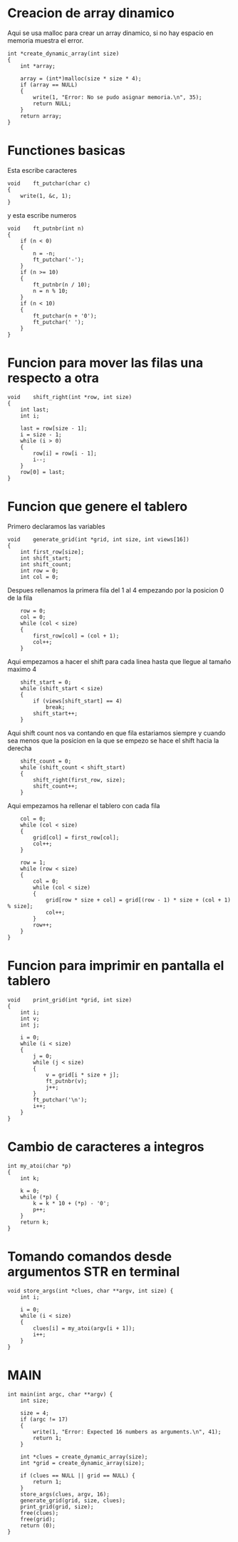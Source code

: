 
# Creacion de array dinamico

Aqui se usa malloc para crear un array dinamico, si no hay espacio en memoria muestra el error.

```
int	*create_dynamic_array(int size)
{
	int	*array;

	array = (int*)malloc(size * size * 4);
	if (array == NULL)
	{
		write(1, "Error: No se pudo asignar memoria.\n", 35);
		return NULL;
	}
	return array;
}
```
# Functiones basicas

Esta escribe caracteres

```
void	ft_putchar(char c)
{
	write(1, &c, 1);
}
```

y esta escribe numeros

```
void	ft_putnbr(int n)
{
	if (n < 0)
	{
		n = -n;
		ft_putchar('-');
	}
	if (n >= 10)
	{
		ft_putnbr(n / 10);
		n = n % 10;
	}
	if (n < 10)
	{
		ft_putchar(n + '0');
		ft_putchar(' ');
	}
}
```
# Funcion para mover las filas una respecto a otra

```
void	shift_right(int *row, int size)
{
	int last;
	int i;

	last = row[size - 1];
	i = size - 1;
	while (i > 0)
	{
		row[i] = row[i - 1];
		i--;
	}
	row[0] = last;
}
```
# Funcion que genere el tablero

Primero declaramos las variables

```
void	generate_grid(int *grid, int size, int views[16])
{
	int	first_row[size];
	int	shift_start;
	int	shift_count;
	int	row = 0; 
	int col = 0;

```
Despues rellenamos la primera fila del 1 al 4 empezando por la posicion 0 de la fila

```
	row = 0;
	col = 0;
	while (col < size)
	{
		first_row[col] = (col + 1);
		col++;
	}
```

Aqui empezamos a hacer el shift para cada linea hasta que llegue al tamaño maximo 4

```
	shift_start = 0;
	while (shift_start < size)
	{
		if (views[shift_start] == 4)
			break;
		shift_start++;
	}
```

Aqui shift count nos va contando en que fila estariamos
siempre y cuando sea menos que la posicion en la que se empezo
se hace el shift hacia la derecha

```
	shift_count = 0;
	while (shift_count < shift_start)
	{
		shift_right(first_row, size);
		shift_count++;
	}
```

Aqui empezamos ha rellenar el tablero con cada fila

```
	col = 0;
	while (col < size)
	{
		grid[col] = first_row[col];
		col++;
	}
```

```
	row = 1;
	while (row < size)
	{
		col = 0;
		while (col < size)
		{
			grid[row * size + col] = grid[(row - 1) * size + (col + 1) % size];
			col++;
		}
		row++;
	}
}
```

# Funcion para imprimir en pantalla el tablero

```
void	print_grid(int *grid, int size) 
{
	int	i;
	int	v;
	int	j;

	i = 0;
	while (i < size)
	{
		j = 0;
		while (j < size)
		{
			v = grid[i * size + j];
			ft_putnbr(v);
			j++;
		}
		ft_putchar('\n');
		i++;
	}
}
```

# Cambio de caracteres a integros 

```
int my_atoi(char *p)
{
	int k;

	k = 0;
	while (*p) {
		k = k * 10 + (*p) - '0';
		p++;
	}
	return k;
}
```

# Tomando comandos desde argumentos STR en terminal

```
void store_args(int *clues, char **argv, int size) {
	int i;

	i = 0;
	while (i < size) 
    {
		clues[i] = my_atoi(argv[i + 1]);
		i++;
	}
}
```

# MAIN 

```
int main(int argc, char **argv) {
	int size;

	size = 4;
	if (argc != 17) 
    {
		write(1, "Error: Expected 16 numbers as arguments.\n", 41);
		return 1;
	}

	int *clues = create_dynamic_array(size);
	int *grid = create_dynamic_array(size);

	if (clues == NULL || grid == NULL) {
		return 1;
	}
	store_args(clues, argv, 16);
	generate_grid(grid, size, clues);
	print_grid(grid, size);
	free(clues);
	free(grid);
	return (0);
}

```
